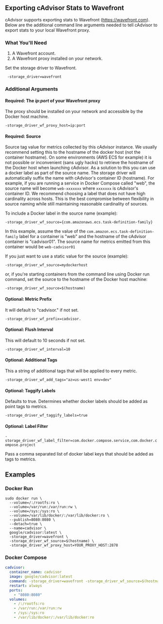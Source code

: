
## Exporting cAdvisor Stats to Wavefront

cAdvisor supports exporting stats to Wavefront (https://wavefront.com). Below are the additional command line arguments needed to tell cAdvisor to export stats to your local Wavefront proxy.

### What You'll Need
1. A Wavefront account.
2. A Wavefront proxy installed on your network.

Set the storage driver to Wavefront.

` -storage_driver=wavefront`

### Additional Arguments

#### Required: The *ip:port* of your Wavefront proxy

The proxy should be installed on your network and accessible by the Docker host machine.

 `-storage_driver_wf_proxy_host=ip:port`

#### Required: Source

Source tag value for metrics collected by this cAdvisor instance. We usually recommend setting this to the hostname of the docker host (not the container hostname). On some environments
(AWS ECS for example) it is not possible or inconvenient (sans ugly hacks) to retrieve the hostname of the Docker host when launching cAdvisor. As a solution to this you can use a docker label
as part of the source name. The storage driver will automatically suffix the name with cAdvisor's container ID (hostname). For example, if you are running a service in Docker Compose called "web",
the source name will become `web-xxxxxxx` where `xxxxxxx` is cAdvisor's container ID. We recommend choosing a label that does not have high cardinality across hosts.
This is the best compromise between flexibility in source naming while still maintaining reasonable cardinality of sources.

To include a Docker label in the source name (example):

`-storage_driver_wf_source={com.amazonaws.ecs.task-definition-family}`

In this example, assume the value of the `com.amazon.ecs.task-definition-family` label for a container is "web" and the hostname of the cAdvisor container is "cadvisor01". The source name for metrics emitted from this container would be `web-cadvisor01`

If you just want to use a static value for the source (example):

`-storage_driver_wf_source=mydockerhost`

or, if you're starting containers from the command line using Docker run command, set the source to the hostname of the Docker host machine:

`-storage_driver_wf_source=$(hostname)`

#### Optional: Metric Prefix

It will default to "cadvisor." if not set.

`-storage_driver_wf_prefix=cadvisor.`

#### Optional: Flush Interval

This will default to 10 seconds if not set.

`-storage_driver_wf_interval=10`

#### Optional: Additional Tags

This a string of additional tags that will be applied to every metric.

`-storage_driver_wf_add_tags="az=us-west1 env=dev"`

#### Optional: Taggify Labels

Defaults to true. Determines whether docker labels should be added as point tags to metrics.

`-storage_driver_wf_taggify_labels=true`

#### Optional: Label Filter

`-storage_driver_wf_label_filter=com.docker.compose.service,com.docker.compose.project`

Pass a comma separated list of docker label keys that should be added as tags to metrics.

## Examples

### Docker Run

```shell
sudo docker run \
  --volume=/:/rootfs:ro \
  --volume=/var/run:/var/run:rw \
  --volume=/sys:/sys:ro \
  --volume=/var/lib/docker/:/var/lib/docker:ro \
  --publish=8080:8080 \
  --detach=true \
  --name=cadvisor \
  google/cadvisor:latest \
  -storage_driver=wavefront \
  -storage_driver_wf_source=$(hostname) \
  -storage_driver_wf_proxy_host=YOUR_PROXY_HOST:2878
```

### Docker Compose

```yaml
cadvisor:
  container_name: cadvisor
  image: google/cadvisor:latest
  command: -storage_driver=wavefront -storage_driver_wf_source=$(hostname) -storage_driver_wf_proxy_host=YOUR_PROXY_HOST:2878
  restart: always
  ports:
    - "8080:8080"
  volumes:
    - /:/rootfs:ro
    - /var/run:/var/run:rw
    - /sys:/sys:ro
    - /var/lib/docker/:/var/lib/docker:ro
```
